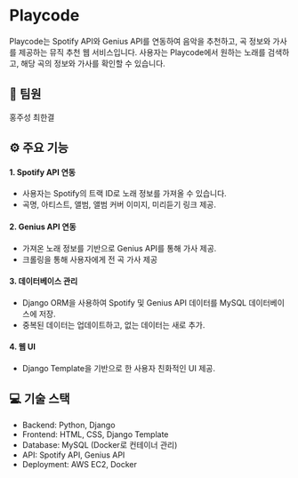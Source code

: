 # Playcode
Playcode는 Spotify API와 Genius API를 연동하여 음악을 추천하고, 곡 정보와 가사를 제공하는 뮤직 추천 웹 서비스입니다. 사용자는 Playcode에서 원하는 노래를 검색하고, 해당 곡의 정보와 가사를 확인할 수 있습니다.

## 🧑 팀원
홍주성 최한결

## ⚙️ 주요 기능

#### 1. Spotify API 연동
- 사용자는 Spotify의 트랙 ID로 노래 정보를 가져올 수 있습니다.
- 곡명, 아티스트, 앨범, 앨범 커버 이미지, 미리듣기 링크 제공.

#### 2. Genius API 연동
- 가져온 노래 정보를 기반으로 Genius API를 통해 가사 제공.
- 크롤링을 통해 사용자에게 전 곡 가사 제공
  
#### 3. 데이터베이스 관리
- Django ORM을 사용하여 Spotify 및 Genius API 데이터를 MySQL 데이터베이스에 저장.
- 중복된 데이터는 업데이트하고, 없는 데이터는 새로 추가.
  
#### 4. 웹 UI
- Django Template을 기반으로 한 사용자 친화적인 UI 제공.


## 💻 기술 스택
- Backend: Python, Django
- Frontend: HTML, CSS, Django Template
- Database: MySQL (Docker로 컨테이너 관리)
- API: Spotify API, Genius API
- Deployment: AWS EC2, Docker

  
